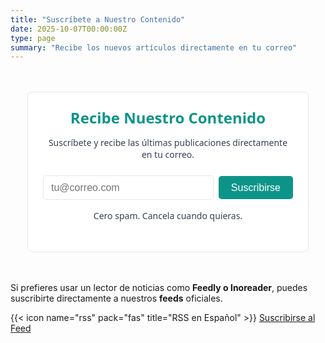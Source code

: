 ```yaml
---
title: "Suscríbete a Nuestro Contenido"
date: 2025-10-07T00:00:00Z
type: page
summary: "Recibe los nuevos artículos directamente en tu correo"
---
```


<style>
/* Variables para facilitar la personalización */
:root {
  --main-bg-color: #ffffff;
  --text-color: #374151;
  --main-brand-color: #0d9488; /* Un verde azulado limpio */
  --light-border-color: #e5e7eb;
}

.minimal-subscription-section {
  max-width: 400px;
  margin: 3rem auto;
  padding: 1.5rem;
  text-align: center;
  background: var(--main-bg-color);
  border: 1px solid var(--light-border-color);
  border-radius: 0.5rem;
  font-family: system-ui, sans-serif;
}

.minimal-subscription-section h2 {
  color: var(--main-brand-color);
  margin-top: 0;
  margin-bottom: 0.5rem;
  font-size: 1.5rem;
}

.minimal-subscription-section p {
  color: var(--text-color);
  margin-bottom: 1.5rem;
}

.form-group {
  display: flex;
  gap: 0.5rem;
  align-items: center;
}

.email-input {
  flex: 1;
  padding: 0.6rem 0.75rem;
  border: 1px solid var(--light-border-color);
  border-radius: 0.3rem;
  font-size: 1rem;
  outline: none;
  transition: border-color 0.2s, box-shadow 0.2s;
}

/* Efecto de foco solo con CSS */
.email-input:focus {
  border-color: var(--main-brand-color);
  box-shadow: 0 0 0 2px rgba(13, 148, 136, 0.2);
}

.submit-button {
  background: var(--main-brand-color);
  color: white;
  border: none;
  padding: 0.6rem 1.25rem;
  border-radius: 0.3rem;
  cursor: pointer;
  font-size: 1rem;
  transition: background 0.2s;
}

/* Efecto de hover solo con CSS */
.submit-button:hover {
  background: #0f766e; /* Un tono más oscuro */
}

.disclaimer {
  font-size: 0.875rem;
  color: #9ca3af;
  margin-top: 1rem;
}
</style>

<div class="container">
<section class="minimal-subscription-section">
  <h2>Recibe Nuestro Contenido</h2>
  <p>
    Suscríbete y recibe las últimas publicaciones directamente en tu correo.
  </p>

  <form name="suscripcion_es" method="POST" data-netlify="true">
    <div class="form-group">
      <input 
        type="email" 
        name="email" 
        placeholder="tu@correo.com" 
        required 
        class="email-input"
      >
      <button 
        type="submit" 
        class="submit-button"
      >
        Suscribirse
      </button>
    </div>
  </form>

  <p class="disclaimer">
    Cero spam. Cancela cuando quieras.
  </p>
</section>
</div>

Si prefieres usar un lector de noticias como **Feedly o Inoreader**, puedes suscribirte directamente a nuestros **feeds** oficiales.

{{< icon name="rss" pack="fas" title="RSS en Español" >}} 
[Suscribirse al Feed](/post/index.xml)

